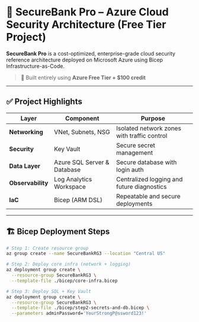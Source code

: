 # 🚀 SecureBank Pro – Azure Cloud Security Architecture (Free Tier Project)

**SecureBank Pro** is a cost-optimized, enterprise-grade cloud security reference architecture deployed on Microsoft Azure using Bicep Infrastructure-as-Code.

> 🔐 Built entirely using **Azure Free Tier + $100 credit**

---

## ✅ Project Highlights

| Layer            | Component                             | Purpose |
|------------------|----------------------------------------|---------|
| **Networking**   | VNet, Subnets, NSG                     | Isolated network zones with traffic control |
| **Security**     | Key Vault                              | Secure secret management |
| **Data Layer**   | Azure SQL Server & Database            | Secure database with login auth |
| **Observability**| Log Analytics Workspace                | Centralized logging and future diagnostics |
| **IaC**          | Bicep (ARM DSL)                        | Repeatable and secure deployments |

---

## 🏗️ Bicep Deployment Steps

```bash
# Step 1: Create resource group
az group create --name SecureBankRG3 --location "Central US"

# Step 2: Deploy core infra (network + logging)
az deployment group create \
  --resource-group SecureBankRG3 \
  --template-file ./bicep/core-infra.bicep

# Step 3: Deploy SQL + Key Vault
az deployment group create \
  --resource-group SecureBankRG3 \
  --template-file ./bicep/step2-secrets-and-db.bicep \
  --parameters adminPassword='YourStrongP@ssword123!'
